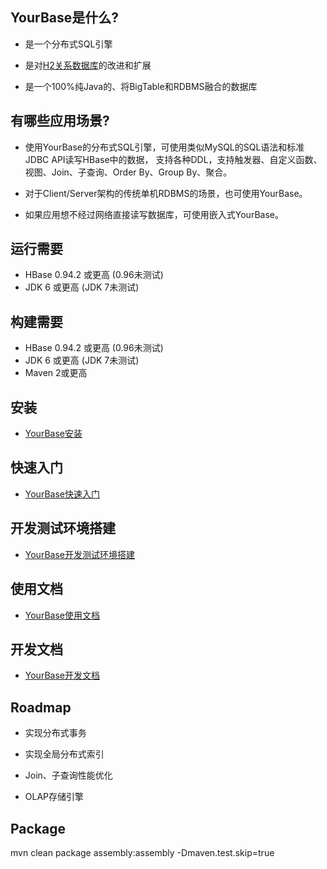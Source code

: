 ## YourBase是什么?

* 是一个分布式SQL引擎

* 是对[H2关系数据库](http://www.h2database.com/html/main.html)的改进和扩展

* 是一个100%纯Java的、将BigTable和RDBMS融合的数据库


## 有哪些应用场景?

* 使用YourBase的分布式SQL引擎，可使用类似MySQL的SQL语法和标准JDBC API读写HBase中的数据，
  支持各种DDL，支持触发器、自定义函数、视图、Join、子查询、Order By、Group By、聚合。

* 对于Client/Server架构的传统单机RDBMS的场景，也可使用YourBase。

* 如果应用想不经过网络直接读写数据库，可使用嵌入式YourBase。


## 运行需要

* HBase 0.94.2 或更高 (0.96未测试)
* JDK 6 或更高 (JDK 7未测试)


## 构建需要

* HBase 0.94.2 或更高 (0.96未测试)
* JDK 6 或更高 (JDK 7未测试)
* Maven 2或更高


## 安装

* [YourBase安装](https://github.com/codefollower/YourBase/wiki/YourBase%E5%AE%89%E8%A3%85)


## 快速入门
* [YourBase快速入门](https://github.com/codefollower/YourBase/wiki/YourBase%E5%BF%AB%E9%80%9F%E5%85%A5%E9%97%A8)


## 开发测试环境搭建

* [YourBase开发测试环境搭建](https://github.com/codefollower/YourBase/wiki/YourBase%E5%BC%80%E5%8F%91%E6%B5%8B%E8%AF%95%E7%8E%AF%E5%A2%83%E6%90%AD%E5%BB%BA)


## 使用文档

* [YourBase使用文档](https://github.com/codefollower/YourBase/wiki/YourBase%E4%BD%BF%E7%94%A8%E6%96%87%E6%A1%A3)


## 开发文档

* [YourBase开发文档](https://github.com/codefollower/YourBase/wiki/YourBase%E5%BC%80%E5%8F%91%E6%96%87%E6%A1%A3)


## Roadmap

* 实现分布式事务

* 实现全局分布式索引

* Join、子查询性能优化

* OLAP存储引擎


## Package

mvn clean package assembly:assembly -Dmaven.test.skip=true

